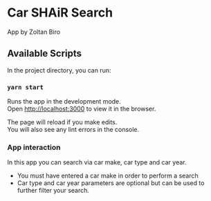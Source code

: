 # Car SHAiR Search 

App by Zoltan Biro

## Available Scripts

In the project directory, you can run:

### `yarn start`

Runs the app in the development mode.\
Open [http://localhost:3000](http://localhost:3000) to view it in the browser.

The page will reload if you make edits.\
You will also see any lint errors in the console.

### App interaction

In this app you can search via car make, car type and car year.
- You must have entered a car make in order to perform a search
- Car type and car year parameters are optional but can be used to further filter your search.
